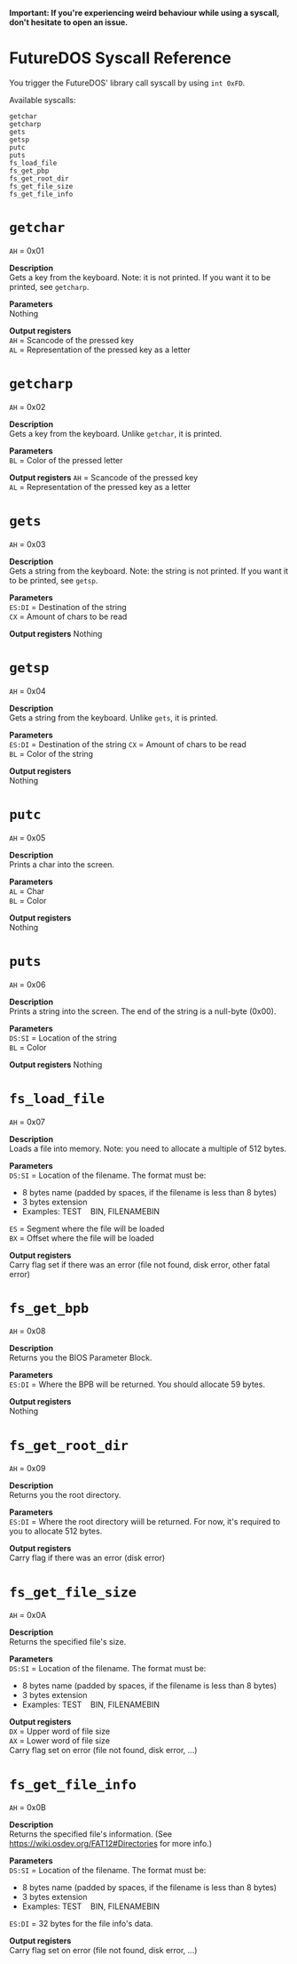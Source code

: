 **Important: If you're experiencing weird behaviour while using a syscall, don't hesitate to open an issue.**

FutureDOS Syscall Reference
====

You trigger the FutureDOS' library call syscall by using `int 0xFD`.

Available syscalls:

`getchar`  
`getcharp`  
`gets`  
`getsp`  
`putc`  
`puts`  
`fs_load_file`  
`fs_get_pbp`  
`fs_get_root_dir`  
`fs_get_file_size`  
`fs_get_file_info`  


`getchar`
====
`AH` = 0x01

**Description**  
Gets a key from the keyboard. Note: it is not printed. If you want it to be printed, see `getcharp`.

**Parameters**  
Nothing

**Output registers**  
`AH` = Scancode of the pressed key  
`AL` = Representation of the pressed key as a letter

`getcharp`
====
`AH` = 0x02

**Description**  
Gets a key from the keyboard. Unlike `getchar`, it is printed.

**Parameters**  
`BL` = Color of the pressed letter  

**Output registers**
`AH` = Scancode of the pressed key  
`AL` = Representation of the pressed key as a letter

`gets`
====
`AH` = 0x03

**Description**  
Gets a string from the keyboard. Note: the string is not printed. If you want it to be printed, see `getsp`.

**Parameters**  
`ES:DI` = Destination of the string  
`CX` = Amount of chars to be read

**Output registers**
Nothing

`getsp`
====
`AH` = 0x04

**Description**  
Gets a string from the keyboard. Unlike `gets`, it is printed.

**Parameters**  
`ES:DI` = Destination of the string
`CX` = Amount of chars to be read  
`BL` = Color of the string

**Output registers**  
Nothing

`putc`
====
`AH` = 0x05

**Description**  
Prints a char into the screen.

**Parameters**  
`AL` = Char  
`BL` = Color

**Output registers**  
Nothing

`puts`
====
`AH` = 0x06

**Description**  
Prints a string into the screen. The end of the string is a null-byte (0x00).

**Parameters**  
`DS:SI` = Location of the string  
`BL` = Color

**Output registers**
Nothing

`fs_load_file`
====
`AH` = 0x07

**Description**  
Loads a file into memory. Note: you need to allocate a multiple of 512 bytes.

**Parameters**  
`DS:SI` = Location of the filename. The format must be:
- 8 bytes name (padded by spaces, if the filename is less than 8 bytes)
- 3 bytes extension
- Examples: TEST&nbsp;&nbsp;&nbsp;&nbsp;BIN, FILENAMEBIN

`ES` = Segment where the file will be loaded  
`BX` = Offset where the file will be loaded

**Output registers**  
Carry flag set if there was an error (file not found, disk error, other fatal error)

`fs_get_bpb`
====
`AH` = 0x08

**Description**  
Returns you the BIOS Parameter Block.

**Parameters**  
`ES:DI` = Where the BPB will be returned. You should allocate 59 bytes.

**Output registers**  
Nothing

`fs_get_root_dir`
====
`AH` = 0x09

**Description**  
Returns you the root directory.

**Parameters**  
`ES:DI` = Where the root directory wiill be returned. For now, it's required to you to allocate
512 bytes.

**Output registers**  
Carry flag if there was an error (disk error)

`fs_get_file_size`
====
`AH` = 0x0A

**Description**  
Returns the specified file's size.

**Parameters**  
`DS:SI` = Location of the filename. The format must be:
- 8 bytes name (padded by spaces, if the filename is less than 8 bytes)
- 3 bytes extension
- Examples: TEST&nbsp;&nbsp;&nbsp;&nbsp;BIN, FILENAMEBIN

**Output registers**  
`DX` = Upper word of file size  
`AX` = Lower word of file size  
Carry flag set on error (file not found, disk error, ...)

`fs_get_file_info`
====
`AH` = 0x0B

**Description**  
Returns the specified file's information. (See https://wiki.osdev.org/FAT12#Directories for more info.)

**Parameters**  
`DS:SI` = Location of the filename. The format must be:
- 8 bytes name (padded by spaces, if the filename is less than 8 bytes)
- 3 bytes extension
- Examples: TEST&nbsp;&nbsp;&nbsp;&nbsp;BIN, FILENAMEBIN  

`ES:DI` = 32 bytes for the file info's data.

**Output registers**  
Carry flag set on error (file not found, disk error, ...)
